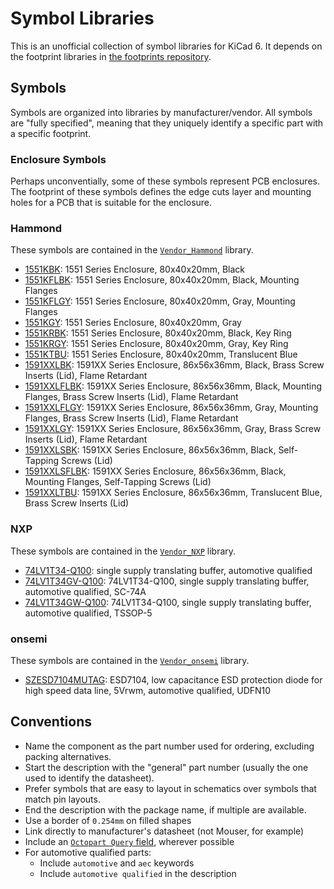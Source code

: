 # Symbol Libraries

This is an unofficial collection of symbol libraries for KiCad 6. It depends on
the footprint libraries in [the footprints
repository](https://github.com/kicad-unofficial/footprints).

## Symbols

Symbols are organized into libraries by manufacturer/vendor. All symbols are
"fully specified", meaning that they uniquely identify a specific part with a
specific footprint.

### Enclosure Symbols

Perhaps unconventially, some of these symbols represent PCB enclosures. The
footprint of these symbols defines the edge cuts layer and mounting holes for a
PCB that is suitable for the enclosure.

### Hammond

These symbols are contained in the [`Vendor_Hammond`](Vendor_Hammond.kicad_sym) library.

- [1551KBK](https://www.hammfg.com/files/parts/pdf/1551KBK.pdf): 1551 Series Enclosure, 80x40x20mm, Black
- [1551KFLBK](https://www.hammfg.com/files/parts/pdf/1551KFLBK.pdf): 1551 Series Enclosure, 80x40x20mm, Black, Mounting Flanges
- [1551KFLGY](https://www.hammfg.com/files/parts/pdf/1551KFLGY.pdf): 1551 Series Enclosure, 80x40x20mm, Gray, Mounting Flanges
- [1551KGY](https://www.hammfg.com/files/parts/pdf/1551KGY.pdf): 1551 Series Enclosure, 80x40x20mm, Gray
- [1551KRBK](https://www.hammfg.com/files/parts/pdf/1551KRBK.pdf): 1551 Series Enclosure, 80x40x20mm, Black, Key Ring
- [1551KRGY](https://www.hammfg.com/files/parts/pdf/1551KRGY.pdf): 1551 Series Enclosure, 80x40x20mm, Gray, Key Ring
- [1551KTBU](https://www.hammfg.com/files/parts/pdf/1551KTBU.pdf): 1551 Series Enclosure, 80x40x20mm, Translucent Blue
- [1591XXLBK](https://www.hammfg.com/files/parts/pdf/1591XXLBK.pdf): 1591XX Series Enclosure, 86x56x36mm, Black, Brass Screw Inserts (Lid), Flame Retardant
- [1591XXLFLBK](https://www.hammfg.com/files/parts/pdf/1591XXLFLBK.pdf): 1591XX Series Enclosure, 86x56x36mm, Black, Mounting Flanges, Brass Screw Inserts (Lid), Flame Retardant
- [1591XXLFLGY](https://www.hammfg.com/files/parts/pdf/1591XXLFLGY.pdf): 1591XX Series Enclosure, 86x56x36mm, Gray, Mounting Flanges, Brass Screw Inserts (Lid), Flame Retardant
- [1591XXLGY](https://www.hammfg.com/files/parts/pdf/1591XXLGY.pdf): 1591XX Series Enclosure, 86x56x36mm, Gray, Brass Screw Inserts (Lid), Flame Retardant
- [1591XXLSBK](https://www.hammfg.com/files/parts/pdf/1591XXLSBK.pdf): 1591XX Series Enclosure, 86x56x36mm, Black, Self-Tapping Screws (Lid)
- [1591XXLSFLBK](https://www.hammfg.com/files/parts/pdf/1591XXLSFLBK.pdf): 1591XX Series Enclosure, 86x56x36mm, Black, Mounting Flanges, Self-Tapping Screws (Lid)
- [1591XXLTBU](https://www.hammfg.com/files/parts/pdf/1591XXLTBU.pdf): 1591XX Series Enclosure, 86x56x36mm, Translucent Blue, Brass Screw Inserts (Lid)

### NXP

These symbols are contained in the [`Vendor_NXP`](Vendor_NXP.kicad_sym) library.

- [74LV1T34-Q100](https://assets.nexperia.com/documents/data-sheet/74LV1T34_Q100.pdf): single supply translating buffer, automotive qualified
- [74LV1T34GV-Q100](https://assets.nexperia.com/documents/data-sheet/74LV1T34_Q100.pdf): 74LV1T34-Q100, single supply translating buffer, automotive qualified, SC-74A
- [74LV1T34GW-Q100](https://assets.nexperia.com/documents/data-sheet/74LV1T34_Q100.pdf): 74LV1T34-Q100, single supply translating buffer, automotive qualified, TSSOP-5

### onsemi

These symbols are contained in the [`Vendor_onsemi`](Vendor_onsemi.kicad_sym) library.

- [SZESD7104MUTAG](https://www.onsemi.com/pdf/datasheet/esd7104-d.pdf): ESD7104, low capacitance ESD protection diode for high speed data line, 5Vrwm, automotive qualified, UDFN10

## Conventions

- Name the component as the part number used for ordering, excluding packing alternatives.
- Start the description with the "general" part number (usually the one used to identify the datasheet).
- Prefer symbols that are easy to layout in schematics over symbols that match pin layouts.
- End the description with the package name, if multiple are available.
- Use a border of `0.254mm` on filled shapes
- Link directly to manufacturer's datasheet (not Mouser, for example)
- Include an [`Octopart Query` field](https://github.com/kicad-unofficial/bom/tree/main/octopart#readme), wherever possible
- For automotive qualified parts:
  - Include `automotive` and `aec` keywords
  - Include `automotive qualified` in the description

